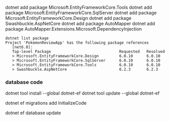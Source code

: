 dotnet add package Microsoft.EntityFrameworkCore.Tools
dotnet add package Microsoft.EntityFrameworkCore.SqlServer
dotnet add package Microsoft.EntityFrameworkCore.Design
dotnet add package Swashbuckle.AspNetCore
dotnet add package AutoMapper
dotnet add package AutoMapper.Extensions.Microsoft.DependencyInjection
```
dotnet list package
Project 'PokemonReviewApp' has the following package references
   [net6.0]: 
   Top-level Package                              Requested   Resolved
   > Microsoft.EntityFrameworkCore.Design         6.0.10      6.0.10  
   > Microsoft.EntityFrameworkCore.SqlServer      6.0.10      6.0.10  
   > Microsoft.EntityFrameworkCore.Tools          6.0.10      6.0.10  
   > Swashbuckle.AspNetCore                       6.2.3       6.2.3   
```

### database code

dotnet tool install --global dotnet-ef
dotnet tool update --global dotnet-ef

dotnet ef migrations add InitializeCode

dotnet ef database update

